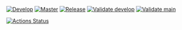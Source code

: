 [![Develop](https://github.com/ubiuser/try_git/actions/workflows/develop.yaml/badge.svg?branch=develop)](https://github.com/ubiuser/try_git/actions/workflows/develop.yaml)
[![Master](https://github.com/ubiuser/try_git/actions/workflows/master.yaml/badge.svg?branch=master)](https://github.com/ubiuser/try_git/actions/workflows/main.yaml)
[![Release](https://github.com/ubiuser/try_git/actions/workflows/release.yaml/badge.svg?branch=master)](https://github.com/ubiuser/try_git/actions/workflows/release.yaml)
[![Validate develop](https://github.com/ubiuser/try_git/actions/workflows/validate.yaml/badge.svg?branch=develop)](https://github.com/ubiuser/try_git/actions/workflows/validate.yaml)
[![Validate main](https://github.com/ubiuser/try_git/actions/workflows/validate.yaml/badge.svg?branch=master)](https://github.com/ubiuser/try_git/actions/workflows/validate.yaml)

[![Actions Status](https://github.com/ubiuser/try_git/workflows/Develop/badge.svg)](https://github.com/ubiuser/try_git/actions/workflows/release.yaml)
